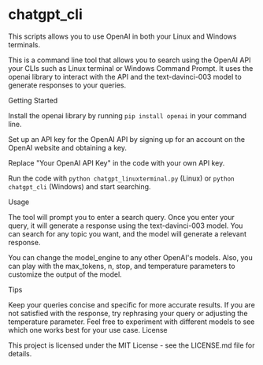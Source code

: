 # chatgpt_cli
This scripts allows you to use OpenAI in both your Linux and Windows terminals. 

This is a command line tool that allows you to search using the OpenAI API your CLIs such as Linux terminal or Windows Command Prompt. It uses the openai library to interact with the API and the text-davinci-003 model to generate responses to your queries.

Getting Started

Install the openai library by running `pip install openai` in your command line.

Set up an API key for the OpenAI API by signing up for an account on the OpenAI website and obtaining a key.

Replace "Your OpenAI API Key" in the code with your own API key.

Run the code with `python chatgpt_linuxterminal.py` (Linux) or `python chatgpt_cli` (Windows) and start searching.

Usage

The tool will prompt you to enter a search query. Once you enter your query, it will generate a response using the text-davinci-003 model. You can search for any topic you want, and the model will generate a relevant response.

You can change the model_engine to any other OpenAI's models. Also, you can play with the max_tokens, n, stop, and temperature parameters to customize the output of the model.

Tips

Keep your queries concise and specific for more accurate results.
If you are not satisfied with the response, try rephrasing your query or adjusting the temperature parameter.
Feel free to experiment with different models to see which one works best for your use case.
License

This project is licensed under the MIT License - see the LICENSE.md file for details.
